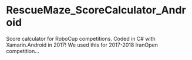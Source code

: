 # RescueMaze_ScoreCalculator_Android
 
Score calculator for RoboCup competitions.
Coded in C# with Xamarin.Android in 2017!
We used this for 2017-2018 IranOpen competition...
